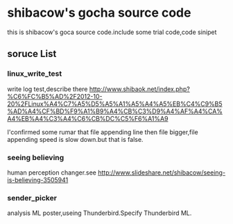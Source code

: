 # shibacow's gocha source code
this is shibacow's goca source code.include some trial code,code sinipet

## soruce List
### linux_write_test
write log test,describe there <http://www.shibaok.net/index.php?%C6%FC%B5%AD%2F2012-10-20%2FLinux%A4%C7%A5%D5%A5%A1%A5%A4%A5%EB%C4%C9%B5%AD%A4%CF%BD%F9%A1%B9%A4%CB%C3%D9%A4%AF%A4%CA%A4%EB%A4%C3%A4%C6%CB%DC%C5%F6%A1%A9>

I'confirmed some rumar that file appending line then file bigger,file appending speed is slow down.but that is false.

### seeing believing
human perception changer.see http://www.slideshare.net/shibacow/seeing-is-believing-3505941

### sender_picker
analysis ML poster,useing Thunderbird.Specify Thunderbird ML.

